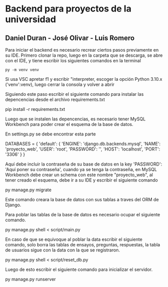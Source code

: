 # Backend para proyectos de la universidad
## Daniel Duran - José Olivar - Luis Romero

Para iniciar el backend es necesario recrear ciertos pasos previamente en su IDE.
Primero clonar la repo, luego en la carpeta que se descarga, se abre con el IDE, y tiene escribir los siguientes comandos en la terminal

```py -m venv venv```

Si usa VSC apretar f1 y escribir "interpreter, escoger la opción Python 3.10.x ('venv':venv), luego cerrar la consola y volver a abrir

Siguiendo este paso escribir el siguiente comando para instalar las depencencias desde el archivo requirements.txt

pip install -r requirements.txt

Luego que se instalen las depencencias, es necesario tener MySQL Workbench para poder crear el esquema de la base de datos.

En settings.py se debe encontrar esta parte

DATABASES = {
        'default': {
            'ENGINE': 'django.db.backends.mysql',
            'NAME': 'proyecto_web',
            'USER': 'root',
            'PASSWORD': '',
            'HOST': 'localhost',
            'PORT': '3306'
        }
    }

Aquí debe incluir la contraseña de su base de datos en la key 'PASSWORD': 'Aquí poner su contraseña', cuando ya se tenga la contraseña, en MySQL Workbench debe crear un schema con este nombre "proyecto_web", al tener creado el esquema, debe ir a su IDE y escribir el siguiente comando

py manage.py migrate

Este comando creara la base de datos con sus tablas a traves del ORM de Django.

Para poblar las tablas de la base de datos es necesario ocupar el siguiente comando.

py manage.py shell < script/main.py

En caso de que se equivoque al poblar la data escribir el siguiente comando, solo borra las tablas de ensayos, preguntas, respuestas, la tabla de usuarios sigue con la data con la que se registraron.

py manage.py shell < script/reset_db.py

Luego de esto escribir el siguiente comando para inicializar el servidor.

py manage.py runserver






